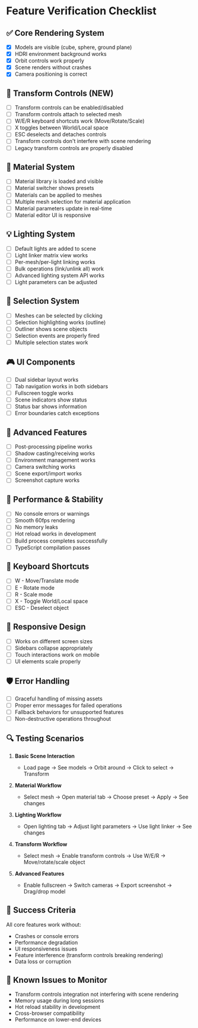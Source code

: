 # Feature Verification Checklist

## ✅ Core Rendering System
- [x] Models are visible (cube, sphere, ground plane)
- [x] HDRI environment background works
- [x] Orbit controls work properly
- [x] Scene renders without crashes
- [x] Camera positioning is correct

## 🔄 Transform Controls (NEW)
- [ ] Transform controls can be enabled/disabled
- [ ] Transform controls attach to selected mesh
- [ ] W/E/R keyboard shortcuts work (Move/Rotate/Scale)
- [ ] X toggles between World/Local space
- [ ] ESC deselects and detaches controls
- [ ] Transform controls don't interfere with scene rendering
- [ ] Legacy transform controls are properly disabled

## 🎨 Material System
- [ ] Material library is loaded and visible
- [ ] Material switcher shows presets
- [ ] Materials can be applied to meshes
- [ ] Multiple mesh selection for material application
- [ ] Material parameters update in real-time
- [ ] Material editor UI is responsive

## 💡 Lighting System
- [ ] Default lights are added to scene
- [ ] Light linker matrix view works
- [ ] Per-mesh/per-light linking works
- [ ] Bulk operations (link/unlink all) work
- [ ] Advanced lighting system API works
- [ ] Light parameters can be adjusted

## 🎯 Selection System
- [ ] Meshes can be selected by clicking
- [ ] Selection highlighting works (outline)
- [ ] Outliner shows scene objects
- [ ] Selection events are properly fired
- [ ] Multiple selection states work

## 🎮 UI Components
- [ ] Dual sidebar layout works
- [ ] Tab navigation works in both sidebars
- [ ] Fullscreen toggle works
- [ ] Scene indicators show status
- [ ] Status bar shows information
- [ ] Error boundaries catch exceptions

## 🔧 Advanced Features
- [ ] Post-processing pipeline works
- [ ] Shadow casting/receiving works
- [ ] Environment management works
- [ ] Camera switching works
- [ ] Scene export/import works
- [ ] Screenshot capture works

## 🚀 Performance & Stability
- [ ] No console errors or warnings
- [ ] Smooth 60fps rendering
- [ ] No memory leaks
- [ ] Hot reload works in development
- [ ] Build process completes successfully
- [ ] TypeScript compilation passes

## 🎹 Keyboard Shortcuts
- [ ] W - Move/Translate mode
- [ ] E - Rotate mode  
- [ ] R - Scale mode
- [ ] X - Toggle World/Local space
- [ ] ESC - Deselect object

## 📱 Responsive Design
- [ ] Works on different screen sizes
- [ ] Sidebars collapse appropriately
- [ ] Touch interactions work on mobile
- [ ] UI elements scale properly

## 🛡️ Error Handling
- [ ] Graceful handling of missing assets
- [ ] Proper error messages for failed operations
- [ ] Fallback behaviors for unsupported features
- [ ] Non-destructive operations throughout

## 🔍 Testing Scenarios
1. **Basic Scene Interaction**
   - Load page → See models → Orbit around → Click to select → Transform

2. **Material Workflow**
   - Select mesh → Open material tab → Choose preset → Apply → See changes

3. **Lighting Workflow**
   - Open lighting tab → Adjust light parameters → Use light linker → See changes

4. **Transform Workflow**
   - Select mesh → Enable transform controls → Use W/E/R → Move/rotate/scale object

5. **Advanced Features**
   - Enable fullscreen → Switch cameras → Export screenshot → Drag/drop model

## 🎯 Success Criteria
All core features work without:
- Crashes or console errors
- Performance degradation
- UI responsiveness issues
- Feature interference (transform controls breaking rendering)
- Data loss or corruption

## 🚨 Known Issues to Monitor
- Transform controls integration not interfering with scene rendering
- Memory usage during long sessions
- Hot reload stability in development
- Cross-browser compatibility
- Performance on lower-end devices
